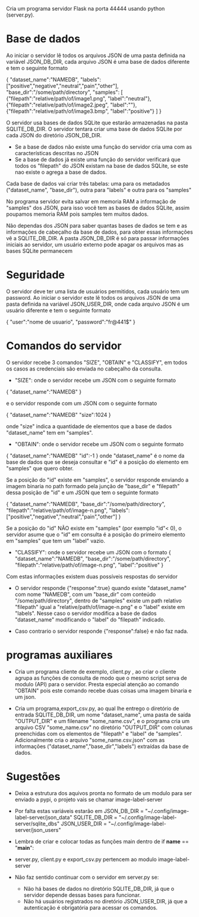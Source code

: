 Cria um programa servidor Flask na porta 44444 usando python (server.py). 


# Base de dados

Ao iniciar o servidor lê todos os arquivos JSON de uma pasta definida na variável JSON_DB_DIR, 
cada arquivo JSON é uma base de dados diferente e tem o seguinte formato

{
    "dataset_name":"NAMEDB",
    "labels":["positive","negative","neutral","pain","other"],
    "base_dir":"/some/path/directory",
    "samples": [
        {"filepath":"relative/path/of/image1.png", "label":"neutral"},
        {"filepath":"relative/path/of/image2.jpeg", "label":""},
        {"filepath":"relative/path/of/image3.bmp", "label":"positive"}
    ]
}

O servidor usa bases de dados SQLite que estarão armazenadas na pasta SQLITE_DB_DIR.
O servidor tentara criar uma base de dados SQLite por cada JSON do diretório JSON_DB_DIR.
* Se a base de dados não existe uma função do servidor cria uma com as características descritas no JSON
* Se a base de dados já existe uma função do servidor verificará que todos os "filepath" do JSON existam na base de dados SQLite, se este nao existe o agrega a base de dados.

Cada base de dados vai criar três tabelas: uma para os metadados ("dataset_name", "base_dir"), outra para "labels" e outra para os "samples"

No programa servidor evita salvar em memoria RAM a informação de "samples" dos JSON, para isso você tem as bases de dados SQLite, assim poupamos memoria RAM pois samples tem muitos dados.

Não dependas dos JSON para saber quantas bases de dados se tem e as informações de cabeçalho da base de dados, para obter essas informações vê a SQLITE_DB_DIR. A pasta JSON_DB_DIR é só para passar informações iniciais ao servidor, um usuário externo pode apagar os arquivos mas as bases SQLite permanecem 

# Seguridade

O servidor deve ter uma lista de usuários permitidos, cada usuário tem um password.
Ao iniciar o servidor este lê todos os arquivos JSON de uma pasta definida na variável JSON_USER_DIR,
onde cada arquivo JSON é um usuário diferente e tem o seguinte formato

{
    "user":"nome de usuario",
    "password":"fr@441$"
}

# Comandos do servidor
O servidor recebe 3 comandos "SIZE", "OBTAIN" e "CLASSIFY", 
em todos os casos as credenciais são enviada no cabeçalho da consulta.

* "SIZE": onde o servidor recebe um JSON com o seguinte formato

{
    "dataset_name":"NAMEDB"
}

e o servidor responde com um JSON com o seguinte formato

{
    "dataset_name":"NAMEDB"
    "size":1024
}

onde "size" indica a quantidade de elementos que a base de dados "dataset_name" tem em "samples".

* "OBTAIN": onde o servidor recebe um JSON com o seguinte formato

{
    "dataset_name":"NAMEDB"
    "id":-1
}
onde "dataset_name" é o nome da base de dados que se deseja consultar e "id" é a posição do elemento em "samples" que quero obter.

Se a posição do "id" existe em "samples", o servidor responde enviando a imagem binaria no path formado pela junção de "base_dir" e "filepath" dessa posição de "id" e um JSON que tem o seguinte formato 

{
    "dataset_name":"NAMEDB",
    "base_dir":"/some/path/directory",
    "filepath":"relative/path/of/image-n.png", 
    "labels":["positive","negative","neutral","pain","other"]
}

Se a posição do "id" NÃO existe em "samples" (por exemplo "id"< 0), o servidor asume que o "id" em consulta é a posição do primeiro elemento em "samples" que tem um "label" vazio.

* "CLASSIFY": onde o servidor recebe um JSON com o formato 
{
    "dataset_name":"NAMEDB",
    "base_dir":"/some/path/directory",
    "filepath":"relative/path/of/image-n.png", 
    "label":"positive"
}

Com estas informações existem duas possíveis respostas do servidor

* O servidor responde {"response":true}  quando existe "dataset_name" com nome "NAMEDB", com um "base_dir" com conteúdo "/some/path/directory", dentro de "samples" existe um path relativo "filepath" igual a "relative/path/of/image-n.png" e o "label" existe em "labels".
Nesse caso o servidor modifica a base de dados "dataset_name" modificando o "label" do "filepath" indicado.

* Caso contrario o servidor responde  {"response":false} e não faz nada.

# programas auxiliares

* Cria um programa cliente de exemplo, client.py , ao criar o cliente agrupa as funções de consulta de modo que o mesmo script serva de modulo (API) para o servidor. Presta especial atenção ao comando "OBTAIN" pois este comando recebe duas coisas uma imagem binaria e um json.

* Cria um programa,export_csv.py, ao qual lhe entrego o diretório de entrada SQLITE_DB_DIR, um nome "dataset_name", uma pasta de saída "OUTPUT_DIR" e um filename "some_name.csv", 
e o programa cria um arquivo CSV "some_name.csv" no diretório "OUTPUT_DIR" com colunas preenchidas com os elementos de "filepath" e "label" de "samples". Adicionalmente cria o arquivo "some_name.csv.json" com as informações ("dataset_name","base_dir","labels") extraídas da base de dados.



# Sugestões

* Deixa a estrutura dos aquivos pronta no formato de um modulo para ser enviado a pypi, o projeto vais se chamar image-label-server

* Por falta estas variáveis estarão em
JSON_DB_DIR = "~/.config/image-label-server/json_data"
SQLITE_DB_DIR = "~/.config/image-label-server/sqlite_dbs"
JSON_USER_DIR = "~/.config/image-label-server/json_users"

* Lembra de criar e colocar todas as funções main dentro de      if __name__ == "__main__":

* server.py, client.py e export_csv.py pertencem ao modulo image-label-server
* Não faz sentido continuar com o servidor em server.py se:
    - Não há bases de dados no diretório SQLITE_DB_DIR, já que o servidor depende dessas bases para funcionar.
    - Não há usuários registrados no diretório JSON_USER_DIR, já que a autenticação é obrigatória para acessar os comandos.
